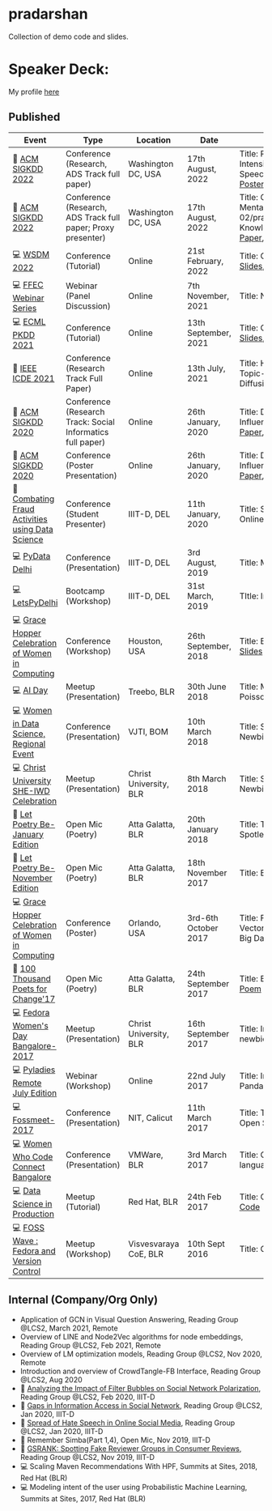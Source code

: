# pradarshan
Collection of demo code and slides.

# Speaker Deck:
My profile [here](https://speakerdeck.com/_themessier)

## Published

|    Event        |   Type    | Location |  Date   |    Presentation Link   |
|-----------------|-----------|--------|--------|------------|
| :scroll: [ACM SIGKDD 2022](https://kdd.org/kdd2022/) | Conference (Research, ADS Track full paper) | Washington DC, USA | 17th August, 2022 | Title: Proactively Reducing the Hate Intensity of Online Posts via Hate Speech Normalization [Paper](https://dl.acm.org/doi/10.1145/3534678.3539161), [Slides](https://speakerdeck.com/_themessier/proactive-normalization-kdd2022), [Poster](https://github.com/sara-02/pradarshan/blob/master/KDD_Poster_Sarah.pdf) |
| :scroll: [ACM SIGKDD 2022](https://kdd.org/kdd2022/) | Conference (Research, ADS Track full paper; Proxy presenter) | Washington DC, USA | 17th August, 2022 | Title: Counseling Summarization Using Mental Healthhttps://github.com/sara-02/pradarshan/blob/master/README.md Knowledge Guided Utterance Filtering [Paper](https://dl.acm.org/doi/10.1145/3534678.3539187), [Poster](https://github.com/sara-02/pradarshan/blob/master/KDD_Poster_Aseem.pdf) |
| :computer: [WSDM 2022](https://www.wsdm-conference.org/2022/) | Conference (Tutorial) | Online | 21st February, 2022 | Title:  Combating Online Hate Speech [Slides](https://speakerdeck.com/_themessier/tutorial-on-combating-online-hate-speech), [Website](https://hatewash.github.io/) |
| :computer: [FFEC Webinar Series ](https://github.com/sara-02/pradarshan/blob/master/NARI_WIT.jpeg) | Webinar (Panel Discussion) | Online | 7th November, 2021 | Title: NARI: Women in Technology |
| :computer: [ECML PKDD 2021](https://2021.ecmlpkdd.org/) | Conference (Tutorial) | Online | 13th September, 2021 | Title:  Combating Online Hate Speech [Slides](https://speakerdeck.com/_themessier/tutorial-on-combating-online-hate-speech), [Website](https://hatewash.github.io/) |
| :scroll: [IEEE ICDE 2021](https://ieeexplore.ieee.org/xpl/conhome/9458599/proceeding) | Conference (Research Track Full Paper) | Online | 13th July, 2021 | Title: Hate is the New Infodemic: A Topic-aware Modeling of Hate Speech Diffusion on Twitter [Paper](https://ieeexplore.ieee.org/document/9458789), [Slides](https://speakerdeck.com/_themessier/icde-21-full-presentation), [Video](https://www.youtube.com/watch?v=4RJzBGIRqZk) |
| :scroll: [ACM SIGKDD 2020](https://www.kdd.org/kdd2020) | Conference (Research Track: Social Informatics full paper) | Online | 26th January, 2020 | Title: Deep Exogenous and Endogenous Influence Combination for Social Chatter [Paper](https://arxiv.org/abs/2006.07812), [Slides](https://speakerdeck.com/_themessier/kdd-full-presentation), [Video](https://www.youtube.com/watch?v=MWoNQvclpoo) |
| :scroll: [ACM SIGKDD 2020](https://www.kdd.org/kdd2020) | Conference (Poster Presentation) | Online | 26th January, 2020 | Title: Deep Exogenous and Endogenous Influence Combination for Social Chatter [Paper](https://arxiv.org/abs/2006.07812), [Slides](https://speakerdeck.com/_themessier/kdd2020-poster-promotion), [Video](https://www.youtube.com/watch?v=4SOmBmi8g3Y) |
| :scroll: [Combating Fraud Activities using Data Science](http://lcs2.iiitd.edu.in/cofad/) | Conference (Student Presenter) | IIIT-D, DEL | 11th January, 2020 | Title: Spotting Collective Behaviour of Online Frauds in Customer Review [Slides](https://speakerdeck.com/_themessier/spotting-collective-behaviour-of-online-frauds-in-customer-reviews) |
| :computer: [PyData Delhi](https://pydata.org/delhi2019/) | Conference (Presentation) | IIIT-D, DEL | 3rd August, 2019 | Title: Magic of Numpy [Slides](https://speakerdeck.com/_themessier/sarah-masud-pyd19), [Code](https://github.com/sara-02/pradarshan/blob/master/Numpy_PyData_DEL_2019.ipynb) |
| :computer: [LetsPyDelhi](https://twitter.com/DelhiLetspy) | Bootcamp (Workshop) | IIIT-D, DEL | 31st March, 2019 | TItle: Intro To ML, ML Handson [Code](https://github.com/sara-02/pradarshan/tree/master/IIIT_D) |
| :computer: [Grace Hopper Celebration of Women in Computing](https://ghc.anitaborg.org/) | Conference (Workshop) | Houston, USA | 26th September, 2018 | Title: Building Cloud Native Applications [Slides](https://speakerdeck.com/_themessier/building-cloud-native-applications) |
| :computer: [AI Day](https://www.meetup.com/Practical-Data-Science-Workshops-Bangalore/events/251361758/) | Meetup (Presentation) | Treebo, BLR | 30th June 2018 | Title: Matrix factorization: Gaussian vs Poisson Distribution [Slides](https://speakerdeck.com/_themessier/mf-gaussian-vs-poisson) |
| :computer: [Women in Data Science, Regional Event](https://sites.google.com/view/wids-mumbai/wids-mumbai-18) | Conference (Presentation) | VJTI, BOM | 10th March 2018 | Title: Seven Sins of a Data Science Newbie [Slides](https://speakerdeck.com/_themessier/seven-sins-of-data-science-newbie) |
| :computer: [Christ University SHE-IWD Celebration](https://github.com/sara-02/pradarshan/blob/master/IMG-20180308-WA0000.jpg) | Meetup (Presentation) | Christ University, BLR | 8th March 2018 | Title: Seven Sins of a Data Science Newbie [Slides](https://speakerdeck.com/_themessier/seven-sins-of-data-science-newbie) |
| :microphone: [Let Poetry Be-January Edition](https://www.facebook.com/letpoetrybe/) | Open Mic (Poetry) | Atta Galatta, BLR | 20th January 2018 | Title: The Eternal Sunshine Of The Spotless Mind [Poem](https://themessier.wordpress.com/2020/08/26/the-eternal-sunshine-of-the-spotless-mind/) |
| :microphone: [Let Poetry Be-November Edition](https://www.facebook.com/events/1086149611520187/) | Open Mic (Poetry) | Atta Galatta, BLR | 18th November 2017 | Title: Being One of Their Kind [Poem](https://themessier.wordpress.com/2017/11/25/being-one-of-their-kind/) |
| :computer: [Grace Hopper Celebration of Women in Computing](https://ghc.anitaborg.org/) | Conference (Poster) | Orlando, USA | 3rd-6th October 2017 | Title: Framework to Extract Context Vectors from Unstructured Data using Big Data Analytics [Poster](GHC_17_Poster.pdf) |
| :microphone: [100 Thousand Poets for Change'17](https://www.facebook.com/events/1920690724846838) | Open Mic (Poetry) | Atta Galatta, BLR | 24th September 2017 | Title: Be Careful What You Wish For [Poem](https://themessier.wordpress.com/2017/09/23/be-careful-what-you-wish-for/) |
| :computer: [Fedora Women's Day Bangalore-2017](https://fedoraproject.org/wiki/FWD_Bangalore_2017) | Meetup (Presentation) | Christ University, BLR | 16th September 2017 | Title: Introduction to Python Pandas for newbies [Slides](FWD_17_intro_to_pandas.ipynb) |
| :computer: [Pyladies Remote July Edition](https://www.eventbrite.com/e/introduction-to-data-wrangling-with-pandas-with-sarah-masud-tickets-35614660408) | Webinar (Workshop) | Online | 22nd July 2017 | Title: Introduction to Data Wrangling with Pandas (Intermediate Level) [Video](https://www.youtube.com/watch?v=XZW3mMkQzSg), [Code](https://github.com/sara-02/pradarshan/tree/master/pandas_basic) |
| :computer: [Fossmeet-2017](http://www.fossmeet.in/2017/public/#home) | Conference (Presentation) | NIT, Calicut | 11th March 2017 | Title: The Alice and Bob problem of Open Source Licenses [Slides](https://speakerdeck.com/_themessier/fossmeet17-sarah) |
| :computer: [Women Who Code Connect Bangalore](https://sites.google.com/view/wwcconnectindia) | Conference (Presentation) | VMWare, BLR | 3rd March 2017 | Title: Gremlin- The universal graph language [Slides](https://speakerdeck.com/_themessier/wwc-connect-blr) |
| :computer: [Data Science in Production](https://www.meetup.com/Practical-Data-Science-Workshops-Bangalore/events/237396439/) | Meetup (Tutorial) | Red Hat, BLR | 24th Feb 2017 | Title: Gremlin-python hands-on [Slides](https://speakerdeck.com/_themessier/data-science-in-production), [Code](https://github.com/sara-02/pradarshan/tree/master/gremlin_basic) |
| :computer: [FOSS Wave : Fedora and Version Control](https://www.facebook.com/events/1613713442259619/) | Meetup (Workshop) | Visvesvaraya CoE, BLR | 10th Sept 2016 | Title: Git and Github [Slides](https://speakerdeck.com/_themessier/git-and-github) |

## Internal (Company/Org Only)
- Application of GCN in Visual Question Answering, Reading Group @LCS2, March 2021, Remote 
- Overview of LINE and Node2Vec algorithms for node embeddings, Reading Group @LCS2, Feb 2021, Remote
- Overview of LM optimization models, Reading Group @LCS2, Nov 2020, Remote
- Introduction and overview of CrowdTangle-FB Interface, Reading Group @LCS2, Aug 2020 
- :scroll: [Analyzing the Impact of Filter Bubbles on Social Network Polarization](https://dl.acm.org/doi/abs/10.1145/3336191.3371825), Reading Group @LCS2, Feb 2020, IIIT-D
- :scroll: [Gaps in Information Access in Social Network](https://dl.acm.org/doi/10.1145/3308558.3313680), Reading Group @LCS2, Jan 2020, IIIT-D
- :scroll: [Spread of Hate Speech in Online Social Media](https://arxiv.org/abs/1812.01693), Reading Group @LCS2, Jan 2020, IIIT-D
- :microphone: Remember Simba(Part 1,4), Open Mic, Nov 2019, IIIT-D
- :scroll: [GSRANK: Spotting Fake Reviewer Groups in Consumer Reviews](https://dl.acm.org/doi/10.1145/2187836.2187863), Reading Group @LCS2, Nov 2019, IIIT-D
- :computer: Scaling Maven Recommendations With HPF, Summits at Sites, 2018, Red Hat (BLR)
- :computer: Modeling intent of the user using Probabilistic Machine Learning, Summits at Sites, 2017, Red Hat (BLR)
